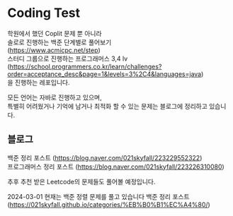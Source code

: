 Coding Test
=

학원에서 했던 Coplit 문제 뿐 아니라   
솔로로 진행하는 백준 단계별로 풀어보기   
(https://www.acmicpc.net/step)   
스터디 그룹으로 진행하는 프로그래머스 3,4 lv   
(https://school.programmers.co.kr/learn/challenges?order=acceptance_desc&page=1&levels=3%2C4&languages=java)<br/>
을 진행하는 레포입니다.   

모든 언어는 자바로 진행하고 있으며,   
특별히 어려웠거나 기억에 남거나 최적화 할 수 있는 문제는 블로그에 정리하고 있습니다.   

블로그
-
백준 정리 포스트 (https://blog.naver.com/021skyfall/223229552322)    
프로그래머스 정리 포스트 (https://blog.naver.com/021skyfall/223226310080)   
    
추후 추천 받은 Leetcode의 문제들도 풀어볼 예정입니다.


2024-03-01
현재는 백준 정렬 문제를 풀고 있습니다
백준 정리 포스트 (https://021skyfall.github.io/categories/%EB%B0%B1%EC%A4%80/)
